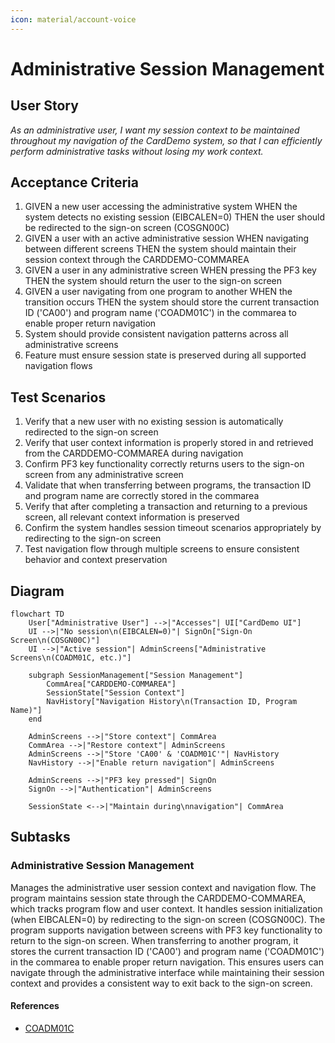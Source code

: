 ```yaml
---
icon: material/account-voice
---
```

# Administrative Session Management

## User Story
_As an administrative user, I want my session context to be maintained throughout my navigation of the CardDemo system, so that I can efficiently perform administrative tasks without losing my work context._

## Acceptance Criteria
1. GIVEN a new user accessing the administrative system WHEN the system detects no existing session (EIBCALEN=0) THEN the user should be redirected to the sign-on screen (COSGN00C)
2. GIVEN a user with an active administrative session WHEN navigating between different screens THEN the system should maintain their session context through the CARDDEMO-COMMAREA
3. GIVEN a user in any administrative screen WHEN pressing the PF3 key THEN the system should return the user to the sign-on screen
4. GIVEN a user navigating from one program to another WHEN the transition occurs THEN the system should store the current transaction ID ('CA00') and program name ('COADM01C') in the commarea to enable proper return navigation
5. System should provide consistent navigation patterns across all administrative screens
6. Feature must ensure session state is preserved during all supported navigation flows

## Test Scenarios
1. Verify that a new user with no existing session is automatically redirected to the sign-on screen
2. Verify that user context information is properly stored in and retrieved from the CARDDEMO-COMMAREA during navigation
3. Confirm PF3 key functionality correctly returns users to the sign-on screen from any administrative screen
4. Validate that when transferring between programs, the transaction ID and program name are correctly stored in the commarea
5. Verify that after completing a transaction and returning to a previous screen, all relevant context information is preserved
6. Confirm the system handles session timeout scenarios appropriately by redirecting to the sign-on screen
7. Test navigation flow through multiple screens to ensure consistent behavior and context preservation

## Diagram
```mermaid
flowchart TD
    User["Administrative User"] -->|"Accesses"| UI["CardDemo UI"]
    UI -->|"No session\n(EIBCALEN=0)"| SignOn["Sign-On Screen\n(COSGN00C)"]
    UI -->|"Active session"| AdminScreens["Administrative Screens\n(COADM01C, etc.)"]
    
    subgraph SessionManagement["Session Management"]
        CommArea["CARDDEMO-COMMAREA"]
        SessionState["Session Context"]
        NavHistory["Navigation History\n(Transaction ID, Program Name)"]
    end
    
    AdminScreens -->|"Store context"| CommArea
    CommArea -->|"Restore context"| AdminScreens
    AdminScreens -->|"Store 'CA00' & 'COADM01C'"| NavHistory
    NavHistory -->|"Enable return navigation"| AdminScreens
    
    AdminScreens -->|"PF3 key pressed"| SignOn
    SignOn -->|"Authentication"| AdminScreens
    
    SessionState <-->|"Maintain during\nnavigation"| CommArea
```

## Subtasks
### Administrative Session Management
Manages the administrative user session context and navigation flow. The program maintains session state through the CARDDEMO-COMMAREA, which tracks program flow and user context. It handles session initialization (when EIBCALEN=0) by redirecting to the sign-on screen (COSGN00C). The program supports navigation between screens with PF3 key functionality to return to the sign-on screen. When transferring to another program, it stores the current transaction ID ('CA00') and program name ('COADM01C') in the commarea to enable proper return navigation. This ensures users can navigate through the administrative interface while maintaining their session context and provides a consistent way to exit back to the sign-on screen.
#### References
- [COADM01C](/COADM01C.md)